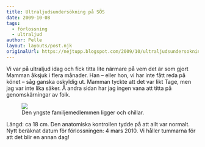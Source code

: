 ```yaml
---
title: Ultraljudsundersökning på SÖS
date: 2009-10-08
tags: 
  - förlossning
  - ultraljud	
author: Pelle
layout: layouts/post.njk
originalUrl: https://nejtupp.blogspot.com/2009/10/ultraljudsundersokning-pa-sos.html
---
```


Vi var på ultraljud idag och fick titta lite närmare på vem det är som gjort Mamman åksjuk i flera månader. Han – eller hon, vi har inte fått reda på könet – såg ganska oskyldig ut. Mamman tyckte att det var likt Tage, men jag var inte lika säker. Å andra sidan har jag ingen vana att titta på genomskärningar av folk.

<figure>
	<img src="../../../../img/lagolina-ultaljud2.png">
	<figcaption>Den yngste familjemedlemmen ligger och chillar.</figcaption>
</figure>Längd: ca 18 cm. Den anatomiska kontrollen tydde på att allt var normalt. Nytt beräknat datum för förlossningen: 4 mars 2010. Vi håller tummarna för att det blir en annan dag!
